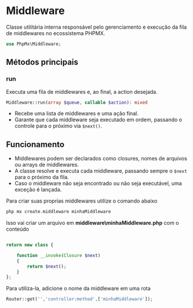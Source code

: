 # Middleware

Classe utilitária interna responsável pelo gerenciamento e execução da fila de middlewares no ecossistema PHPMX.

```php
use PhpMx\Middleware;
```

## Métodos principais

### run

Executa uma fila de middlewares e, ao final, a action desejada.

```php
Middleware::run(array $queue, callable $action): mixed
```

- Recebe uma lista de middlewares e uma ação final.
- Garante que cada middleware seja executado em ordem, passando o controle para o próximo via `$next()`.

## Funcionamento

- Middlewares podem ser declarados como closures, nomes de arquivos ou arrays de middlewares.
- A classe resolve e executa cada middleware, passando sempre o `$next` para o próximo da fila.
- Caso o middleware não seja encontrado ou não seja executável, uma exceção é lançada.

Para criar suas proprias middlewares utilize o comando abaixo

```php
php mx create.middleware minhaMiddleware
```

Isso vai criar um arquivo em **middleware\minhaMiddleware.php** com o conteúdo

```php

return new class {

    function __invoke(Closure $next)
    {
        return $next();
    }
};
```

Para utiliza-la, adicione o nome da middleware em uma rota

```php
Router::get('','controller:method',['minhaMiddleware']);
```
